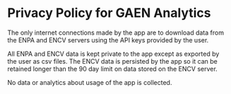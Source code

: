 #  Privacy Policy for GAEN Analytics

The only internet connections made by the app are to download data from the ENPA and ENCV servers using the API keys provided by the user.

All ENPA and ENCV data is kept private to the app except as exported by the user as csv files. The ENCV data is persisted by the app so it can be retained longer than the 90 day limit on data stored on the ENCV server. 

No data or analytics about usage of the app is collected. 
